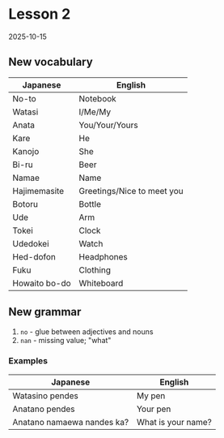 # Lesson 2

2025-10-15

## New vocabulary

| Japanese      | English                    |
| ------------- | -------------------------- |
| No-to         | Notebook                   |
| Watasi        | I/Me/My                    |
| Anata         | You/Your/Yours             |
| Kare          | He                         |
| Kanojo        | She                        |
| Bi-ru         | Beer                       |
| Namae         | Name                       |
| Hajimemasite  | Greetings/Nice to meet you |
| Botoru        | Bottle                     |
| Ude           | Arm                        |
| Tokei         | Clock                      |
| Udedokei      | Watch                      |
| Hed-dofon     | Headphones                 |
| Fuku          | Clothing                   |
| Howaito bo-do | Whiteboard                 |

## New grammar

1. `no` - glue between adjectives and nouns
2. `nan` - missing value; "what"

### Examples

| Japanese                   | English            |
| -------------------------- | ------------------ |
| Watasino pendes            | My pen             |
| Anatano pendes             | Your pen           |
| Anatano namaewa nandes ka? | What is your name? |
